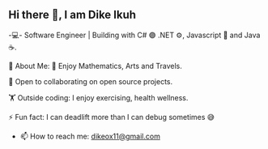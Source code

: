 ## Hi there 👋, I am Dike Ikuh
-💻- Software Engineer | Building with C# 🟣 .NET ⚙️, Javascript 📄 and Java☕.

🌱 About Me:
🎯 Enjoy Mathematics, Arts and Travels.

🤝 Open to collaborating on open source projects.

🏋️ Outside coding: I enjoy exercising, health wellness.

⚡ Fun fact: I can deadlift more than I can debug sometimes 😅

- 📫 How to reach me: dikeox11@gmail.com
